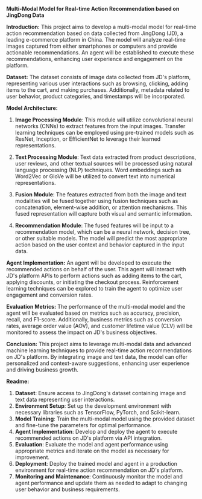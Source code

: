 **Multi-Modal Model for Real-time Action Recommendation based on JingDong Data**

**Introduction:**
This project aims to develop a multi-modal model for real-time action recommendation based on data collected from JingDong (JD), a leading e-commerce platform in China. The model will analyze real-time images captured from either smartphones or computers and provide actionable recommendations. An agent will be established to execute these recommendations, enhancing user experience and engagement on the platform.

**Dataset:**
The dataset consists of image data collected from JD's platform, representing various user interactions such as browsing, clicking, adding items to the cart, and making purchases. Additionally, metadata related to user behavior, product categories, and timestamps will be incorporated.

**Model Architecture:**
1. **Image Processing Module**: This module will utilize convolutional neural networks (CNNs) to extract features from the input images. Transfer learning techniques can be employed using pre-trained models such as ResNet, Inception, or EfficientNet to leverage their learned representations.
   
2. **Text Processing Module**: Text data extracted from product descriptions, user reviews, and other textual sources will be processed using natural language processing (NLP) techniques. Word embeddings such as Word2Vec or GloVe will be utilized to convert text into numerical representations.
   
3. **Fusion Module**: The features extracted from both the image and text modalities will be fused together using fusion techniques such as concatenation, element-wise addition, or attention mechanisms. This fused representation will capture both visual and semantic information.
   
4. **Recommendation Module**: The fused features will be input to a recommendation model, which can be a neural network, decision tree, or other suitable models. The model will predict the most appropriate action based on the user context and behavior captured in the input data.

**Agent Implementation:**
An agent will be developed to execute the recommended actions on behalf of the user. This agent will interact with JD's platform APIs to perform actions such as adding items to the cart, applying discounts, or initiating the checkout process. Reinforcement learning techniques can be explored to train the agent to optimize user engagement and conversion rates.

**Evaluation Metrics:**
The performance of the multi-modal model and the agent will be evaluated based on metrics such as accuracy, precision, recall, and F1-score. Additionally, business metrics such as conversion rates, average order value (AOV), and customer lifetime value (CLV) will be monitored to assess the impact on JD's business objectives.

**Conclusion:**
This project aims to leverage multi-modal data and advanced machine learning techniques to provide real-time action recommendations on JD's platform. By integrating image and text data, the model can offer personalized and context-aware suggestions, enhancing user experience and driving business growth.

**Readme:**
1. **Dataset**: Ensure access to JingDong's dataset containing image and text data representing user interactions.
2. **Environment Setup**: Set up the development environment with necessary libraries such as TensorFlow, PyTorch, and Scikit-learn.
3. **Model Training**: Train the multi-modal model using the provided dataset and fine-tune the parameters for optimal performance.
4. **Agent Implementation**: Develop and deploy the agent to execute recommended actions on JD's platform via API integration.
5. **Evaluation**: Evaluate the model and agent performance using appropriate metrics and iterate on the model as necessary for improvement.
6. **Deployment**: Deploy the trained model and agent in a production environment for real-time action recommendation on JD's platform.
7. **Monitoring and Maintenance**: Continuously monitor the model and agent performance and update them as needed to adapt to changing user behavior and business requirements.
